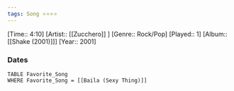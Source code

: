 ```yaml
---
tags: Song ⭐⭐⭐⭐ 
---
```

[Time:: 4:10]
[Artist:: [[Zucchero]] ]
[Genre:: Rock/Pop]
[Played:: 1]
[Album:: [[Shake (2001)]]]
[Year:: 2001]
### Dates
````dataview
TABLE Favorite_Song
WHERE Favorite_Song = [[Baila (Sexy Thing)]]
````